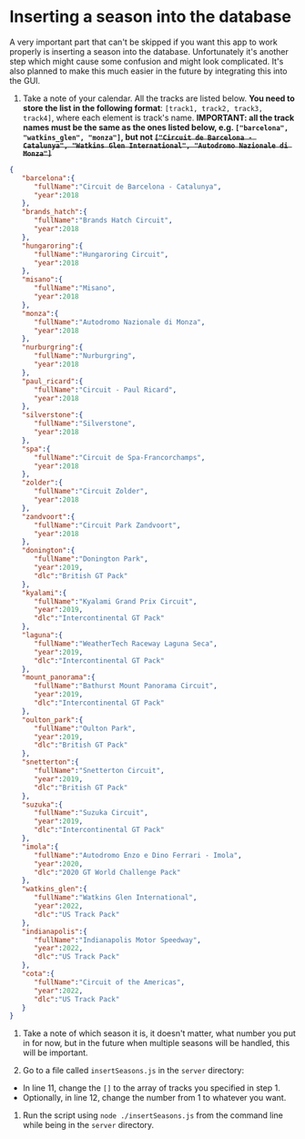 # Inserting a season into the database

A very important part that can't be skipped if you want this app to work properly is inserting a season into the database. Unfortunately it's another step which might cause some confusion and might look complicated. It's also planned to make this much easier in the future by integrating this into the GUI.

1. Take a note of your calendar. All the tracks are listed below. **You need to store the list in the following format**: `[track1, track2, track3, track4]`, where each element is track's name.
**IMPORTANT: all the track names must be the same as the ones listed below, e.g. `["barcelona", "watkins_glen", "monza"]`, but not ~~`["Circuit de Barcelona - Catalunya", "Watkins Glen International", "Autodromo Nazionale di Monza"]`~~**

```json
{
   "barcelona":{
      "fullName":"Circuit de Barcelona - Catalunya",
      "year":2018
   },
   "brands_hatch":{
      "fullName":"Brands Hatch Circuit",
      "year":2018
   },
   "hungaroring":{
      "fullName":"Hungaroring Circuit",
      "year":2018
   },
   "misano":{
      "fullName":"Misano",
      "year":2018
   },
   "monza":{
      "fullName":"Autodromo Nazionale di Monza",
      "year":2018
   },
   "nurburgring":{
      "fullName":"Nurburgring",
      "year":2018
   },
   "paul_ricard":{
      "fullName":"Circuit - Paul Ricard",
      "year":2018
   },
   "silverstone":{
      "fullName":"Silverstone",
      "year":2018
   },
   "spa":{
      "fullName":"Circuit de Spa-Francorchamps",
      "year":2018
   },
   "zolder":{
      "fullName":"Circuit Zolder",
      "year":2018
   },
   "zandvoort":{
      "fullName":"Circuit Park Zandvoort",
      "year":2018
   },
   "donington":{
      "fullName":"Donington Park",
      "year":2019,
      "dlc":"British GT Pack"
   },
   "kyalami":{
      "fullName":"Kyalami Grand Prix Circuit",
      "year":2019,
      "dlc":"Intercontinental GT Pack"
   },
   "laguna":{
      "fullName":"WeatherTech Raceway Laguna Seca",
      "year":2019,
      "dlc":"Intercontinental GT Pack"
   },
   "mount_panorama":{
      "fullName":"Bathurst Mount Panorama Circuit",
      "year":2019,
      "dlc":"Intercontinental GT Pack"
   },
   "oulton_park":{
      "fullName":"Oulton Park",
      "year":2019,
      "dlc":"British GT Pack"
   },
   "snetterton":{
      "fullName":"Snetterton Circuit",
      "year":2019,
      "dlc":"British GT Pack"
   },
   "suzuka":{
      "fullName":"Suzuka Circuit",
      "year":2019,
      "dlc":"Intercontinental GT Pack"
   },
   "imola":{
      "fullName":"Autodromo Enzo e Dino Ferrari - Imola",
      "year":2020,
      "dlc":"2020 GT World Challenge Pack"
   },
   "watkins_glen":{
      "fullName":"Watkins Glen International",
      "year":2022,
      "dlc":"US Track Pack"
   },
   "indianapolis":{
      "fullName":"Indianapolis Motor Speedway",
      "year":2022,
      "dlc":"US Track Pack"
   },
   "cota":{
      "fullName":"Circuit of the Americas",
      "year":2022,
      "dlc":"US Track Pack"
   }
}
```

1. Take a note of which season it is, it doesn't matter, what number you put in for now, but in the future when multiple seasons will be handled, this will be important.

1. Go to a file called `insertSeasons.js` in the `server` directory:

- In line 11, change the `[]` to the array of tracks you specified in step 1.
- Optionally, in line 12, change the number from 1 to whatever you want.

1. Run the script using `node ./insertSeasons.js` from the command line while being in the `server` directory.
